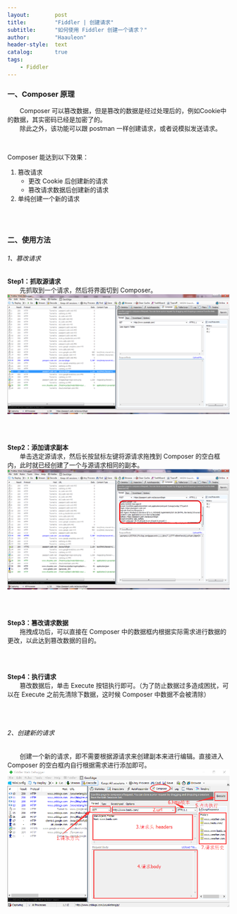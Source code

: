```yaml
---
layout:        post
title:         "Fiddler | 创建请求"
subtitle:      "如何使用 Fiddler 创建一个请求？"
author:        "Haauleon"
header-style:  text
catalog:       true
tags:
    - Fiddler
---
```



### 一、Composer 原理
&emsp;&emsp;Composer 可以篡改数据，但是篡改的数据是经过处理后的，例如Cookie中的数据，其实密码已经是加密了的。         
&emsp;&emsp;除此之外，该功能可以跟 postman 一样创建请求，或者说模拟发送请求。           

<br>

Composer 能达到以下效果：
1. 篡改请求      
    - 更改 Cookie 后创建新的请求
    - 篡改请求数据后创建新的请求
2. 单纯创建一个新的请求

<br>
<br>

### 二、使用方法
###### 1、篡改请求
**Step1：抓取源请求**         
&emsp;&emsp;先抓取到一个请求，然后将界面切到 Composer。   
![](\img\in-post\post-fiddler\2018-01-15-fiddler-composer-1.png)    

<br>
<br>

**Step2：添加请求副本**      
&emsp;&emsp;单击选定源请求，然后长按鼠标左键将源请求拖拽到 Composer 的空白框内，此时就已经创建了一个与源请求相同的副本。    
![](\img\in-post\post-fiddler\2018-01-15-fiddler-composer-2.png)     

<br>
<br>

**Step3：篡改请求数据**   
&emsp;&emsp;拖拽成功后，可以直接在 Composer 中的数据框内根据实际需求进行数据的更改，以此达到篡改数据的目的。             

<br>
<br>

**Step4：执行请求**   
&emsp;&emsp;篡改数据后，单击 Execute 按钮执行即可。（为了防止数据过多造成困扰，可以在 Execute 之前先清除下数据，这时候 Composer 中数据不会被清除）        

<br>
<br>

###### 2、创建新的请求
&emsp;&emsp;创建一个新的请求，即不需要根据源请求来创建副本来进行编辑。直接进入 Composer 的空白框内自行根据需求进行添加即可。
![](\img\in-post\post-fiddler\2018-01-15-fiddler-composer-4.png)  
